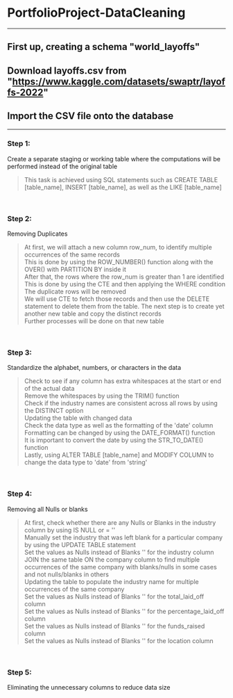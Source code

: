 # PortfolioProject-DataCleaning

---

## First up, creating a schema "world_layoffs"
## Download layoffs.csv from "https://www.kaggle.com/datasets/swaptr/layoffs-2022"
## Import the CSV file onto the database

---

### Step 1:
Create a separate staging or working table where the computations will be performed instead of the original table

> This task is achieved using SQL statements such as CREATE TABLE [table_name], INSERT [table_name], as well as the LIKE [table_name]

<br />

### Step 2:
Removing Duplicates

> At first, we will attach a new column row_num, to identify multiple occurrences of the same records<br />
> This is done by using the ROW_NUMBER() function along with the OVER() with PARTITION BY inside it<br />
> After that, the rows where the row_num is greater than 1 are identified<br />
> This is done by using the CTE and then applying the WHERE condition<br />
> The duplicate rows will be removed<br />
> We will use CTE to fetch those records and then use the DELETE statement to delete them from the table.
> The next step is to create yet another new table and copy the distinct records<br />
> Further processes will be done on that new table

<br />

### Step 3:
Standardize the alphabet, numbers, or characters in the data

> Check to see if any column has extra whitespaces at the start or end of the actual data<br />
> Remove the whitespaces by using the TRIM() function<br />
> Check if the industry names are consistent across all rows by using the DISTINCT option<br />
> Updating the table with changed data<br />
> Check the data type as well as the formatting of the 'date' column<br />
> Formatting can be changed by using the DATE_FORMAT() function<br />
> It is important to convert the date by using the STR_TO_DATE() function<br />
> Lastly, using ALTER TABLE [table_name] and MODIFY COLUMN to change the data type to 'date' from 'string'

<br />

### Step 4:
Removing all Nulls or blanks

> At first, check whether there are any Nulls or Blanks in the industry column by using IS NULL or = ''<br />
> Manually set the industry that was left blank for a particular company by using the UPDATE TABLE statement<br />
> Set the values as Nulls instead of Blanks '' for the industry column<br />
> JOIN the same table ON the company column to find multiple occurrences of the same company with blanks/nulls in some cases and not nulls/blanks in others<br />
> Updating the table to populate the industry name for multiple occurrences of the same company<br />
> Set the values as Nulls instead of Blanks '' for the total_laid_off column<br />
> Set the values as Nulls instead of Blanks '' for the percentage_laid_off column<br />
> Set the values as Nulls instead of Blanks '' for the funds_raised column<br />
> Set the values as Nulls instead of Blanks '' for the location column

<br />

### Step 5:
Eliminating the unnecessary columns to reduce data size

> 
